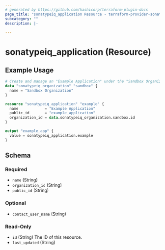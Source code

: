 ```yaml
---
# generated by https://github.com/hashicorp/terraform-plugin-docs
page_title: "sonatypeiq_application Resource - terraform-provider-sonatypeiq-pf"
subcategory: ""
description: |-
  
---
```


# sonatypeiq_application (Resource)



## Example Usage

```terraform
# Create and manage an "Example Application" under the "Sandbox Organization"
data "sonatypeiq_organization" "sandbox" {
  name = "Sandbox Organization"
}

resource "sonatypeiq_application" "example" {
  name            = "Example Application"
  public_id       = "example_application"
  organization_id = data.sonatypeiq_organization.sandbox.id
}

output "example_app" {
  value = sonatypeiq_application.example
}
```

<!-- schema generated by tfplugindocs -->
## Schema

### Required

- `name` (String)
- `organization_id` (String)
- `public_id` (String)

### Optional

- `contact_user_name` (String)

### Read-Only

- `id` (String) The ID of this resource.
- `last_updated` (String)
